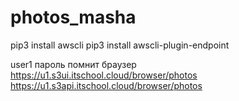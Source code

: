 # photos_masha

pip3 install awscli 
pip3 install awscli-plugin-endpoint

user1
пароль помнит браузер
https://u1.s3ui.itschool.cloud/browser/photos
https://u1.s3api.itschool.cloud/browser/photos

